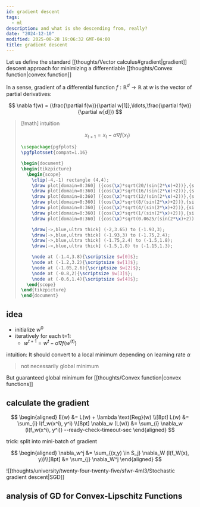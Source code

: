 ```yaml
---
id: gradient descent
tags:
  - ml
description: and what is she descending from, really?
date: "2024-12-10"
modified: 2025-08-28 19:06:32 GMT-04:00
title: gradient descent
---
```


Let us define the standard [[thoughts/Vector calculus#gradient|gradient]] descent approach for minimizing a differentiable [[thoughts/Convex function|convex function]]

In a sense, gradient of a differential function $f : \mathbb{R}^d \to \mathbb{R}$ at $w$ is the vector of partial derivatives:

$$
\nabla f(w) = (\frac{\partial f(w)}{\partial w[1]},\ldots,\frac{\partial f(w)}{\partial w[d]})
$$

> [!math] intuition
>
> $$
> x_{t+1} = x_t - \alpha \nabla f(x_t)
> $$
>
> ```tikz
> \usepackage{pgfplots}
> \pgfplotsset{compat=1.16}
>
> \begin{document}
> \begin{tikzpicture}
>   \begin{scope}
>     \clip(-4,-1) rectangle (4,4);
>     \draw plot[domain=0:360] ({cos(\x)*sqrt(20/(sin(2*\x)+2))},{sin(\x)*sqrt(20/(sin(2*\x)+2))});
>     \draw plot[domain=0:360] ({cos(\x)*sqrt(16/(sin(2*\x)+2))},{sin(\x)*sqrt(16/(sin(2*\x)+2))});
>     \draw plot[domain=0:360] ({cos(\x)*sqrt(12/(sin(2*\x)+2))},{sin(\x)*sqrt(12/(sin(2*\x)+2))});
>     \draw plot[domain=0:360] ({cos(\x)*sqrt(8/(sin(2*\x)+2))},{sin(\x)*sqrt(8/(sin(2*\x)+2))});
>     \draw plot[domain=0:360] ({cos(\x)*sqrt(4/(sin(2*\x)+2))},{sin(\x)*sqrt(4/(sin(2*\x)+2))});
>     \draw plot[domain=0:360] ({cos(\x)*sqrt(1/(sin(2*\x)+2))},{sin(\x)*sqrt(1/(sin(2*\x)+2))});
>     \draw plot[domain=0:360] ({cos(\x)*sqrt(0.0625/(sin(2*\x)+2))},{sin(\x)*sqrt(0.0625/(sin(2*\x)+2))});
>
>     \draw[->,blue,ultra thick] (-2,3.65) to (-1.93,3);
>     \draw[->,blue,ultra thick] (-1.93,3) to (-1.75,2.4);
>     \draw[->,blue,ultra thick] (-1.75,2.4) to (-1.5,1.8);
>     \draw[->,blue,ultra thick] (-1.5,1.8) to (-1.15,1.3);
>
>     \node at (-1.4,3.8){\scriptsize $w[0]$};
>     \node at (-1.2,3.2){\scriptsize $w[1]$};
>     \node at (-1.05,2.6){\scriptsize $w[2]$};
>     \node at (-0.8,2){\scriptsize $w[3]$};
>     \node at (-0.6,1.4){\scriptsize $w[4]$};
>   \end{scope}
> \end{tikzpicture}
> \end{document}
> ```

## idea

- initialize $w^0$
- iteratively for each t=1:
  - $w^{t+1} = w^t - \alpha \nabla f(w^{(t)})$

intuition: It should convert to a local minimum depending on learning rate $\alpha$

> not necessarily global minimum

But guaranteed global minimum for [[thoughts/Convex function|convex functions]]

## calculate the gradient

$$
\begin{aligned}
E(w) &= L(w) + \lambda \text{Reg}(w) \\[8pt]
L(w) &= \sum_{i} l(f_w(x^i), y^i) \\[8pt]
\nabla_w (L(w)) &= \sum_{i} \nabla_w (l(f_w(x^i), y^i)) --ready-check-timeout-sec
\end{aligned}
$$

trick: split into mini-batch of gradient

$$
\begin{aligned}
\nabla_w^j &= \sum_{(x,y) \in S_j} \nabla_W (l(f_W(x), y))\\[8pt]
&= \sum_{j} \nabla_W^j
\end{aligned}
$$

![[thoughts/university/twenty-four-twenty-five/sfwr-4ml3/Stochastic gradient descent|SGD]]

## analysis of GD for Convex-Lipschitz Functions
